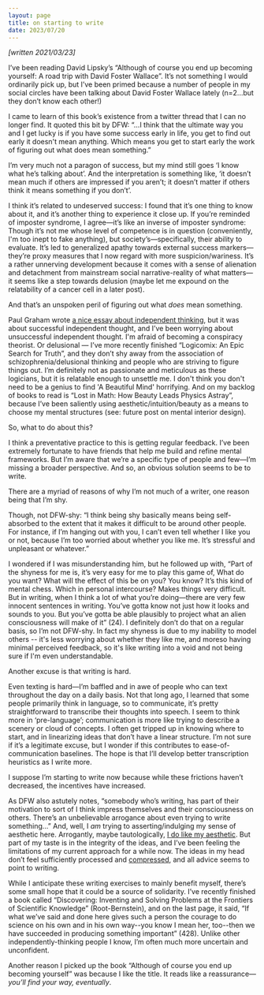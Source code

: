 ```yaml
---
layout: page
title: on starting to write
date: 2023/07/20
---
```


_[written 2021/03/23]_

I’ve been reading David Lipsky’s “Although of course you end up becoming yourself: A road trip with David Foster Wallace”. It’s not something I would ordinarily pick up, but I’ve been primed because a number of people in my social circles have been talking about David Foster Wallace lately (n=2...but they don’t know each other!) 

I came to learn of this book’s existence from a twitter thread that I can no longer find. It quoted this bit by DFW: “…I think that the ultimate way you and I get lucky is if you have some success early in life, you get to find out early it doesn't mean anything. Which means you get to start early the work of figuring out what does mean something.” 

I’m very much not a paragon of success, but my mind still goes ‘I know what he’s talking about’. And the interpretation is something like, ‘it doesn’t mean much if others are impressed if you aren’t; it doesn’t matter if others think it means something if you don’t’. 

I think it’s related to undeserved success: I found that it’s one thing to know about it, and it’s another thing to experience it close up. If you’re reminded of imposter syndrome, I agree—it’s like an inverse of imposter syndrome: Though it’s not me whose level of competence is in question (conveniently, I'm too inept to fake anything), but society’s—specifically, their ability to evaluate. It’s led to generalized apathy towards external success markers—they’re proxy measures that I now regard with more suspicion/wariness. It’s a rather unnerving development because it comes with a sense of alienation and detachment from mainstream social narrative-reality of what matters—it seems like a step towards delusion (maybe let me expound on the relatability of a cancer cell in a later post).

And that’s an unspoken peril of figuring out what _does_ mean something. 

Paul Graham wrote [a nice essay about independent thinking](http://www.paulgraham.com/think.html), but it was about successful independent thought, and I’ve been worrying about unsuccessful independent thought. I'm afraid of becoming a conspiracy theorist. Or delusional — I’ve more recently finished “Logicomix: An Epic Search for Truth”, and they don’t shy away from the association of schizophrenia/delusional thinking and people who are striving to figure things out. I’m definitely not as passionate and meticulous as these logicians, but it is relatable enough to unsettle me. I don't think you don't need to be a genius to find 'A Beautiful Mind' horrifying. And on my backlog of books to read is “Lost in Math: How Beauty Leads Physics Astray”, because I’ve been saliently using aesthetic/intuition/beauty as a means to choose my mental structures (see: future post on mental interior design).

So, what to do about this? 

I think a preventative practice to this is getting regular feedback. I’ve been extremely fortunate to have friends that help me build and refine mental frameworks. But I’m aware that we’re a specific type of people and few—I’m missing a broader perspective. And so, an obvious solution seems to be to write. 

There are a myriad of reasons of why I’m not much of a writer, one reason being that I’m shy. 

Though, not DFW-shy: “I think being shy basically means being self-absorbed to the extent that it makes it difficult to be around other people. For instance, if I’m hanging out with you, I can’t even tell whether I like you or not, because I’m too worried about whether you like me. It’s stressful and unpleasant or whatever.” 

I wondered if I was misunderstanding him, but he followed up with,  “Part of the shyness for me is, it’s very easy for me to play this game of, What do you want? What will the effect of this be on you? You know? It’s this kind of mental chess. Which in personal intercourse? Makes things very difficult. But in writing, when I think a lot of what you’re doing—there are very few innocent sentences in writing. You’ve gotta know not just how it looks and sounds to you. But you’ve gotta be able plausibly to project what an alien consciousness will make of it” (24). I definitely don’t do that on a regular basis, so I’m not DFW-shy. In fact my shyness is due to my inability to model others -- it's less worrying about whether they like me, and moreso having minimal perceived feedback, so it's like writing into a void and not being sure if I'm even understandable. 

Another excuse is that writing is hard. 

Even texting is hard—I’m baffled and in awe of people who can text throughout the day on a daily basis. Not that long ago, I learned that some people primarily think in language, so to communicate, it’s pretty straightforward to transcribe their thoughts into speech. I seem to think more in ‘pre-language’; communication is more like trying to describe a scenery or cloud of concepts. I often get tripped up in knowing where to start, and in linearizing ideas that don’t have a linear structure. I’m not sure if it’s a legitimate excuse, but I wonder if this contributes to ease-of-communication baselines. The hope is that I’ll develop better transcription heuristics as I write more.

I suppose I’m starting to write now because while these frictions haven’t decreased, the incentives have increased. 

As DFW also astutely notes, “somebody who’s writing, has part of their motivation to sort of I think impress themselves and their consciousness on others. There’s an unbelievable arrogance about even trying to write something…” And, well, I _am_ trying to asserting/indulging my sense of aesthetic here. Arrogantly, maybe tautologically, [I do like my aesthetic](https://dll110.github.io/eat/). But part of my taste is in the integrity of the ideas, and I’ve been feeling the limitations of my current approach for a while now. The ideas in my head don’t feel sufficiently processed and [compressed](https://dll110.github.io/poop/forgetfully.html), and all advice seems to point to writing.

While I anticipate these writing exercises to mainly benefit myself, there’s some small hope that it could be a source of solidarity. I’ve recently finished a book called “Discovering: Inventing and Solving Problems at the Frontiers of Scientific Knowledge” (Root-Bernstein), and on the last page, it said, “If what we’ve said and done here gives such a person the courage to do science on his own and in his own way--you know I mean her, too--then we have succeeded in producing something important” (428). Unlike other independently-thinking people I know, I’m often much more uncertain and unconfident. 

Another reason I picked up the book “Although of course you end up becoming yourself” was because I like the title. It reads like a reassurance—_you’ll find your way, eventually_. 